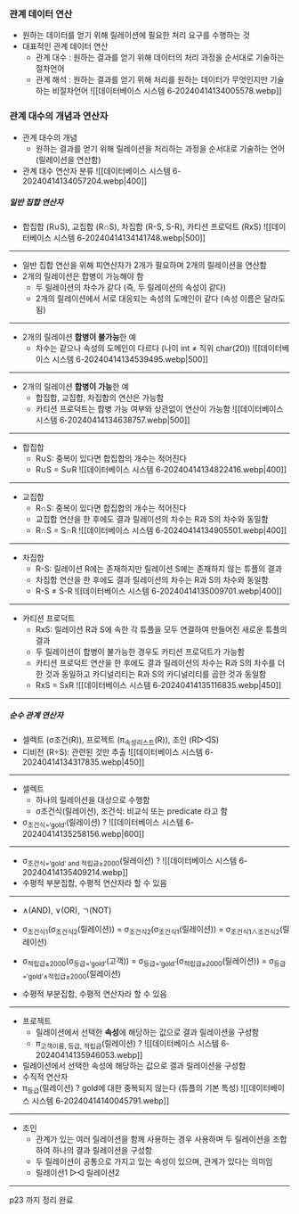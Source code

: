 ### 관계 데이터 연산
- 원하는 데이터를 얻기 위해 릴레이션에 필요한 처리 요구를 수행하는 것
- 대표적인 관계 데이터 연산
	- 관계 대수 : 원하는 결과를 얻기 위해 데이터의 처리 과정을 순서대로 기술하는 절차언어
	- 관계 해석 : 원하는 결과를 얻기 위해 처리를 원하는 데이터가 무엇인지만 기술하는 비절차언어
![[데이터베이스 시스템 6-20240414134005578.webp]]

### 관계 대수의 개념과 연산자
- 관계 대수의 개념
	- 원하는 결과를 얻기 위해 릴레이션을 처리하는 과정을 순서대로 기술하는 언어(릴레이션을 연산함)
- 관계 대수 연산자 분류
![[데이터베이스 시스템 6-20240414134057204.webp|400]]
##### 일반 집합 연산자
- 합집합 (R∪S), 교집합 (R∩S), 차집합 (R-S, S-R), 카티션 프로덕트 (RxS)
![[데이터베이스 시스템 6-20240414134141748.webp|500]]
---
- 일반 집합 연산을 위해 피연산자가 2개가 필요하며 2개의 릴레이션을 연산함
- 2개의 릴레이션은 합병이 가능해야 함
	- 두 릴레이션의 차수가 같다 (즉, 두 릴레이션의 속성이 같다)
	- 2개의 릴레이션에서 서로 대응되는 속성의 도메인이 같다 (속성 이름은 달라도 됨)
---
- 2개의 릴레이션 **합병이 불가능**한 예
	- 차수는 같으나 속성의 도메인이 다르다 (나이 int ≠ 직위 char(20))
![[데이터베이스 시스템 6-20240414134539495.webp|500]]
---
- 2개의 릴레이션 **합병이 가능**한 예
	- 합집합, 교집합, 차집합의 연산은 가능함
	- 카티션 프로덕트는 합병 가능 여부와 상관없이 연산이 가능함
![[데이터베이스 시스템 6-20240414134638757.webp|500]]
---
- 합집합
	- R∪S: 중복이 있다면 합집합의 개수는 적어진다
	- R∪S = S∪R
![[데이터베이스 시스템 6-20240414134822416.webp|400]]
---
- 교집합
	- R∩S: 중복이 있다면 합집합의 개수는 적어진다
	- 교집합 연산을 한 후에도 결과 릴레이션의 차수는 R과 S의 차수와 동일함
	- R∩S = S∩R
![[데이터베이스 시스템 6-20240414134905501.webp|400]]
---
- 차집합
	- R-S: 릴레이션 R에는 존재하지만 릴레이션 S에는 존재하지 않는 튜플의 결과
	- 차집합 연산을 한 후에도 결과 릴레이션의 차수는 R과 S의 차수와 동일함
	- R-S ≠ S-R
![[데이터베이스 시스템 6-20240414135009701.webp|400]]
---
- 카티션 프로덕트
	- RxS: 릴레이션 R과 S에 속한 각 튜플을 모두 연결하여 만들어진 새로운 튜플의 결과
	- 두 릴레이션이 합병이 불가능한 경우도 카티션 프로덕트가 가능함
	- 카티션 프로덕트 연산을 한 후에도 결과 릴레이션의 차수는 R과 S의 차수를 더한 것과 동일하고 카디널리티는 R과 S의 카디널리티를 곱한 것과 동일함
	- RxS = SxR
![[데이터베이스 시스템 6-20240414135116835.webp|450]]
---
##### 순수 관계 연산자
- 셀렉트 (σ조건(R)), 프로젝트 (π<sub>속성리스트</sub>(R)), 조인 (R▷◁S)
- 디비전 (R÷S): 관련된 것만 추출
![[데이터베이스 시스템 6-20240414134317835.webp|450]]
---
- 셀렉트
	- 하나의 릴레이션을 대상으로 수행함
	- σ조건식(릴레이션), 조건식: 비교식 또는 predicate 라고 함
- σ<sub>조건식=‘gold’</sub>(릴레이션) ?
![[데이터베이스 시스템 6-20240414135258156.webp|600]]
---
- σ<sub>조건식=‘gold’ and 적립금≥2000</sub>(릴레이션) ?
![[데이터베이스 시스템 6-20240414135409214.webp]]
- 수평적 부분집합, 수평적 연산자라 할 수 있음
---
- ∧(AND), ∨(OR), ㄱ(NOT)
- σ<sub>조건식1</sub>(σ<sub>조건식2</sub>(릴레이션)) = σ<sub>조건식2</sub>(σ<sub>조건식1</sub>(릴레이션)) = σ<sub>조건식1∧조건식2</sub>(릴레이션)
- σ<sub>적립급≥2000</sub>(σ<sub>등급=‘gold’</sub>(고객)) = σ<sub>등급=‘gold’</sub>(σ<sub>적립급≥2000</sub>(릴레이션)) = σ<sub>등급=‘gold’∧적립급≥2000</sub>(릴레이션)

- 수평적 부분집합, 수평적 연산자라 할 수 있음
---
- 프로젝트
	- 릴레이션에서 선택한 **속성**에 해당하는 값으로 결과 릴레이션을 구성함
	- π<sub>고객이름, 등급, 적립금</sub>(릴레이션) ?
![[데이터베이스 시스템 6-20240414135946053.webp]]
- 릴레이션에서 선택한 속성에 해당하는 값으로 결과 릴레이션을 구성함
- 수직적 연산자
- π<sub>등급</sub>(릴레이션) ? gold에 대한 중복되지 않는다 (튜플의 기본 특성)
![[데이터베이스 시스템 6-20240414140045791.webp]]
---
- 조인
	- 관계가 있는 여러 릴레이션을 함께 사용하는 경우 사용하며 두 릴레이션을 조합하여 하나의 결과 릴레이션을 구성함
	- 두 릴레이션이 공통으로 가지고 있는 속성이 있으며, 관계가 있다는 의미임
	- 릴레이션1 ▷◁ 릴레이션2
---
p23 까지 정리 완료